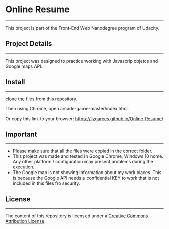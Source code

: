 # Online Resume
___
This project is part of the Front-End Web Nanodegree program of Udacity.

## Project Details
___
This project was designed to practice working with Javascrip objetcs and Google maps API.

## Install
___

clone the files from this repository.

Then using Chrome, open arcade-game-master/index.html.

Or copy this link to your browser:
https://lizgarces.github.io/Online-Resume/

## Important
___
- Please make sure that all the files were copied in the correct folder.
- This project was made and tested in Google Chrome, Windows 10 home. Any other platform / configuration may present problems during the execution.
- The Google map is not showing information about my work places. This is because the Google API needs a confidential KEY to work that is not included in this files fro security.

## License
___
The content of this repository is licensed under a [Creative Commons Attribution License](https://creativecommons.org/licenses/by/3.0/us/)
